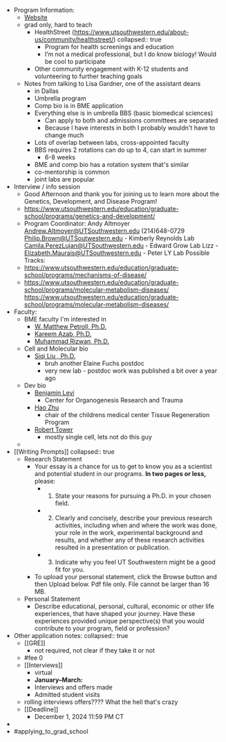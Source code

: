 - Program Information:
	- [Website](https://www.utsouthwestern.edu/education/graduate-school/application-and-admissions/basic-sciences.html)
	- grad only, hard to teach
		- HealthStreet (https://www.utsouthwestern.edu/about-us/community/healthstreet/)
		  collapsed:: true
			- Program for health screenings and education
			- I’m not a medical professional, but I do know biology! Would be cool to participate
		- Other community engagement with K-12 students and volunteering to further teaching goals
	- Notes from talking to Lisa Gardner, one of the assistant deans
		- in Dallas
		- Umbrella program
		- Comp bio is in BME application
		- Everything else is in umbrella BBS (basic biomedical sciences)
			- Can apply to both and admissions committees are separated
			- Because I have interests in both I probably wouldn't have to change much
		- Lots of overlap between labs, cross-appointed faculty
		- BBS requires 2 rotations can do up to 4, can start in summer
			- 6-8 weeks
		- BME and comp bio has a rotation system that's similar
		- co-mentorship is common
		- joint labs are popular
- Interview / info session
	- Good Afternoon and thank you for joining us to learn more about the Genetics, Development, and Disease Program!
	- https://www.utsouthwestern.edu/education/graduate-school/programs/genetics-and-development/
	- Program Coordinator: Andy Altmoyer
	  Andrew.Altmoyer@UTSouthwestern.edu
	  (214)648-0729
	  Philip.Brown@UTSoutwestern.edu - Kimberly Reynolds Lab
	  Camila.PerezLujan@UTSouthwestern.edu - Edward Grow Lab
	  Lizz - Elizabeth.Maurais@UTSouthwestern.edu - Peter LY Lab
	  Possible Tracks:
	- https://www.utsouthwestern.edu/education/graduate-school/programs/mechanisms-of-disease/
	- https://www.utsouthwestern.edu/education/graduate-school/programs/molecular-metabolism-diseases/ https://www.utsouthwestern.edu/education/graduate-school/programs/molecular-metabolism-diseases/
- Faculty:
	- BME faculty I'm interested in
		- [W. Matthew Petroll, Ph.D.](https://profiles.utsouthwestern.edu/profile/15671/?_ga=2.37906400.2141188467.1670444942-2030558487.1669062189)
		- [Kareem Azab, Ph.D.](https://profiles.utsouthwestern.edu/profile/212311/abd-el-kareem-azab.html)
		- [Muhammad Rizwan, Ph.D.](https://profiles.utsouthwestern.edu/profile/230758/muhammad-rizwan.html?_ga=2.34651553.1431091962.1666626000-912785567.1663946212)
	- Cell and Molecular bio
		- [Siqi Liu , Ph.D.](https://www.siqiliulab.org/)
			- bruh another Elaine Fuchs postdoc
			- very new lab - postdoc work was published a bit over a year ago
	- Dev bio
		- [Benjamin Levi](https://levilaboratory.com/)
			- Center for Organogenesis Research and Trauma
		- [Hao Zhu](https://cri.utsw.edu/faculty/hao-zhu/)
			- chair of the childrens medical center Tissue Regeneration Program
		- [Robert Tower](https://labs.utsouthwestern.edu/tower-lab)
			- mostly single cell, lets not do this guy
	-
- [[Writing Prompts]]
  collapsed:: true
	- Research Statement
		- Your essay is a chance for us to get to know you as a scientist and potential student in our programs. **In two pages or less,** please:
			- 1. State your reasons for pursuing a Ph.D. in your chosen field.
			- 2. Clearly and concisely, describe your previous research activities,  including when and where the work was done, your role in the work, experimental background and results, and whether any of these research activities resulted in a presentation or publication.
			- 3. Indicate why you feel UT Southwestern might be a good fit for you.
		- To upload your personal statement, click the Browse button and then Upload below. Pdf file only. File cannot be larger than 16 MB.
	- Personal Statement
		- Describe educational, personal, cultural, economic or other life experiences, that have shaped your journey. Have these experiences provided unique perspective(s) that you would contribute to your program, field or profession?
- Other application notes:
  collapsed:: true
	- [[GRE]]
		- not required, not clear if they take it or not
	- #fee 0
	- [[Interviews]]
		- virtual
		- **January–March:**
		- Interviews and offers made
		- Admitted student visits
	- rolling interviews offers???? What the hell that's crazy
	- [[Deadline]]
		- December 1, 2024 11:59 PM CT
-
- #applying_to_grad_school